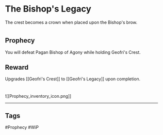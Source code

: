 # The Bishop's Legacy
The crest becomes a crown when placed upon the Bishop's brow.
#
## Prophecy
You will defeat Pagan Bishop of Agony while holding Geofri's Crest.
## Reward
Upgrades [[Geofri's Crest]] to [[Geofri's Legacy]] upon completion. 

#
![[Prophecy_inventory_icon.png]]

---
## Tags
#Prophecy
#WiP 